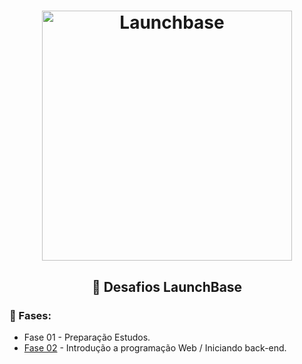 <h1 align="center">
    <img alt="Launchbase" src="https://storage.googleapis.com/golden-wind/bootcamp-launchbase/logo.png" width="400px" />
</h1>


<h2 align="center">🎯 Desafios LaunchBase</h2>


### 🚀 Fases:
- Fase 01 - Preparação Estudos.
- [Fase 02](https://github.com/lucasarieiv/LaunchBase/tree/master/Fases/Fase-02) - Introdução a programação Web / Iniciando back-end.

